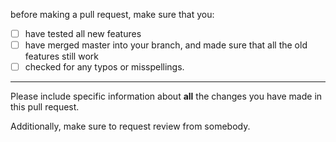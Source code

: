 before making a pull request, make sure that you:
* [ ] have tested all new features
* [ ] have merged master into your branch, and made sure that all the old features still work
* [ ] checked for any typos or misspellings.

---

Please include specific information about **all** the changes you have made in this pull request.

Additionally, make sure to request review from somebody.
